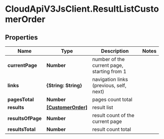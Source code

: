# CloudApiV3JsClient.ResultListCustomerOrder

## Properties
Name | Type | Description | Notes
------------ | ------------- | ------------- | -------------
**currentPage** | **Number** | number of the current page, starting from 1 | 
**links** | **{String: String}** | navigation links (previous, self, next) | 
**pagesTotal** | **Number** | pages count total | 
**results** | [**[CustomerOrder]**](CustomerOrder.md) | result list | 
**resultsOfPage** | **Number** | result count of the current page | 
**resultsTotal** | **Number** | result count total | 


